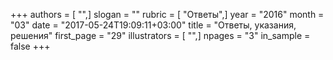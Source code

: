 +++
authors = [ "",]
slogan = ""
rubric = [ "Ответы",]
year = "2016"
month = "03"
date = "2017-05-24T19:09:11+03:00"
title = "Ответы, указания, решения"
first_page = "29"
illustrators = [ "",]
npages = "3"
in_sample = false
+++
